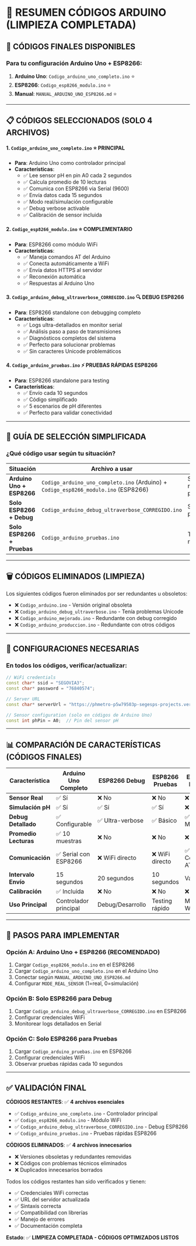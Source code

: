# 📁 RESUMEN CÓDIGOS ARDUINO (LIMPIEZA COMPLETADA)

## 🎯 **CÓDIGOS FINALES DISPONIBLES**

### **Para tu configuración Arduino Uno + ESP8266:**
1. **Arduino Uno**: `Codigo_arduino_uno_completo.ino` ⭐
2. **ESP8266**: `Codigo_esp8266_modulo.ino` ⭐
3. **Manual**: `MANUAL_ARDUINO_UNO_ESP8266.md` ⭐

---

## 📋 **CÓDIGOS SELECCIONADOS (SOLO 4 ARCHIVOS)**

#### 1. `Codigo_arduino_uno_completo.ino` ⭐ **PRINCIPAL**
- **Para**: Arduino Uno como controlador principal
- **Características**:
  - ✅ Lee sensor pH en pin A0 cada 2 segundos
  - ✅ Calcula promedio de 10 lecturas
  - ✅ Comunica con ESP8266 via Serial (9600)
  - ✅ Envía datos cada 15 segundos
  - ✅ Modo real/simulación configurable
  - ✅ Debug verbose activable
  - ✅ Calibración de sensor incluida

#### 2. `Codigo_esp8266_modulo.ino` ⭐ **COMPLEMENTARIO**
- **Para**: ESP8266 como módulo WiFi
- **Características**:
  - ✅ Maneja comandos AT del Arduino
  - ✅ Conecta automáticamente a WiFi
  - ✅ Envía datos HTTPS al servidor
  - ✅ Reconexión automática
  - ✅ Respuestas al Arduino Uno

#### 3. `Codigo_arduino_debug_ultraverbose_CORREGIDO.ino` 🔍 **DEBUG ESP8266**
- **Para**: ESP8266 standalone con debugging completo
- **Características**:
  - ✅ Logs ultra-detallados en monitor serial
  - ✅ Análisis paso a paso de transmisiones
  - ✅ Diagnósticos completos del sistema
  - ✅ Perfecto para solucionar problemas
  - ✅ Sin caracteres Unicode problemáticos

#### 4. `Codigo_arduino_pruebas.ino` ⚡ **PRUEBAS RÁPIDAS ESP8266**
- **Para**: ESP8266 standalone para testing
- **Características**:
  - ✅ Envío cada 10 segundos
  - ✅ Código simplificado
  - ✅ 5 escenarios de pH diferentes
  - ✅ Perfecto para validar conectividad

---

## 🎯 **GUÍA DE SELECCIÓN SIMPLIFICADA**

### **¿Qué código usar según tu situación?**

| Situación | Archivo a usar | Propósito |
|-----------|----------------|-----------|
| **Arduino Uno + ESP8266** | `Codigo_arduino_uno_completo.ino` (Arduino) + `Codigo_esp8266_modulo.ino` (ESP8266) | Setup recomendado principal |
| **Solo ESP8266 + Debug** | `Codigo_arduino_debug_ultraverbose_CORREGIDO.ino` | Solucionar problemas |
| **Solo ESP8266 + Pruebas** | `Codigo_arduino_pruebas.ino` | Testing rápido |

---

## 🗑️ **CÓDIGOS ELIMINADOS (LIMPIEZA)**

Los siguientes códigos fueron eliminados por ser redundantes u obsoletos:
- ❌ `Codigo_arduino.ino` - Versión original obsoleta
- ❌ `Codigo_arduino_debug_ultraverbose.ino` - Tenía problemas Unicode
- ❌ `Codigo_arduino_mejorado.ino` - Redundante con debug corregido
- ❌ `Codigo_arduino_produccion.ino` - Redundante con otros códigos

---

## 🔧 **CONFIGURACIONES NECESARIAS**

### **En todos los códigos, verificar/actualizar:**

```cpp
// WiFi credentials
const char* ssid = "SEGOVIA3";
const char* password = "76840574";

// Server URL
const char* serverUrl = "https://phmetro-p5w79503p-segesps-projects.vercel.app/api/ph-data";

// Sensor configuration (solo en códigos de Arduino Uno)
const int phPin = A0;  // Pin del sensor pH
```

---

## 📊 **COMPARACIÓN DE CARACTERÍSTICAS (CÓDIGOS FINALES)**

| Característica | Arduino Uno Completo | ESP8266 Debug | ESP8266 Pruebas | ESP8266 Módulo |
|----------------|----------------------|---------------|------------------|----------------|
| **Sensor Real** | ✅ Sí | ❌ No | ❌ No | ❌ No |
| **Simulación pH** | ✅ Sí | ✅ Sí | ✅ Sí | ❌ No |
| **Debug Detallado** | ✅ Configurable | ✅ Ultra-verbose | ✅ Básico | ✅ Moderado |
| **Promedio Lecturas** | ✅ 10 muestras | ❌ No | ❌ No | ❌ No |
| **Comunicación** | ✅ Serial con ESP8266 | ❌ WiFi directo | ❌ WiFi directo | ✅ Comandos AT |
| **Intervalo Envío** | 15 segundos | 20 segundos | 10 segundos | Variable |
| **Calibración** | ✅ Incluida | ❌ No | ❌ No | ❌ No |
| **Uso Principal** | Controlador principal | Debug/Desarrollo | Testing rápido | Módulo WiFi |

---

## 🚀 **PASOS PARA IMPLEMENTAR**

### **Opción A: Arduino Uno + ESP8266 (RECOMENDADO)**
1. Cargar `Codigo_esp8266_modulo.ino` en el ESP8266
2. Cargar `Codigo_arduino_uno_completo.ino` en el Arduino Uno
3. Conectar según `MANUAL_ARDUINO_UNO_ESP8266.md`
4. Configurar `MODE_REAL_SENSOR` (1=real, 0=simulación)

### **Opción B: Solo ESP8266 para Debug**
1. Cargar `Codigo_arduino_debug_ultraverbose_CORREGIDO.ino` en ESP8266
2. Configurar credenciales WiFi
3. Monitorear logs detallados en Serial

### **Opción C: Solo ESP8266 para Pruebas**
1. Cargar `Codigo_arduino_pruebas.ino` en ESP8266
2. Configurar credenciales WiFi
3. Observar pruebas rápidas cada 10 segundos

---

## ✅ **VALIDACIÓN FINAL**

**CÓDIGOS RESTANTES**: ✅ **4 archivos esenciales**
- ✅ `Codigo_arduino_uno_completo.ino` - Controlador principal
- ✅ `Codigo_esp8266_modulo.ino` - Módulo WiFi
- ✅ `Codigo_arduino_debug_ultraverbose_CORREGIDO.ino` - Debug ESP8266
- ✅ `Codigo_arduino_pruebas.ino` - Pruebas rápidas ESP8266

**CÓDIGOS ELIMINADOS**: ✅ **4 archivos innecesarios**
- ❌ Versiones obsoletas y redundantes removidas
- ❌ Códigos con problemas técnicos eliminados
- ❌ Duplicados innecesarios borrados

Todos los códigos restantes han sido verificados y tienen:
- ✅ Credenciales WiFi correctas
- ✅ URL del servidor actualizada
- ✅ Sintaxis correcta
- ✅ Compatibilidad con librerías
- ✅ Manejo de errores
- ✅ Documentación completa

**Estado**: ✅ **LIMPIEZA COMPLETADA - CÓDIGOS OPTIMIZADOS LISTOS**
